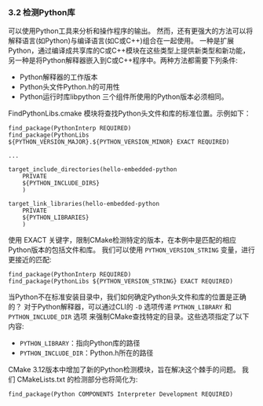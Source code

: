 ### 3.2 检测Python库

可以使用Python工具来分析和操作程序的输出。
然而，还有更强大的方法可以将解释语言(如Python)与编译语言(如C或C++)组合在一起使用。
一种是扩展Python，通过编译成共享库的C或C++模块在这些类型上提供新类型和新功能，
另一种是将Python解释器嵌入到C或C++程序中。两种方法都需要下列条件:
- Python解释器的工作版本
- Python头文件Python.h的可用性
- Python运行时库libpython
三个组件所使用的Python版本必须相同。

FindPythonLibs.cmake 模块将查找Python头文件和库的标准位置。示例如下：
```
find_package(PythonInterp REQUIRED)
find_package(PythonLibs ${PYTHON_VERSION_MAJOR}.${PYTHON_VERSION_MINOR} EXACT REQUIRED)

...

target_include_directories(hello-embedded-python
    PRIVATE
    ${PYTHON_INCLUDE_DIRS}
    )

target_link_libraries(hello-embedded-python
    PRIVATE
    ${PYTHON_LIBRARIES}
    )
```
使用 EXACT 关键字，限制CMake检测特定的版本，在本例中是匹配的相应Python版本的包括文件和库。
我们可以使用 `PYTHON_VERSION_STRING` 变量，进行更接近的匹配:
```
find_package(PythonInterp REQUIRED)
find_package(PythonLibs ${PYTHON_VERSION_STRING} EXACT REQUIRED)
```

当Python不在标准安装目录中，我们如何确定Python头文件和库的位置是正确的？
对于Python解释器，可以通过CLI的 `-D` 选项传递 `PYTHON_LIBRARY` 和 `PYTHON_INCLUDE_DIR` 选项
来强制CMake查找特定的目录。这些选项指定了以下内容:
- `PYTHON_LIBRARY`：指向Python库的路径
- `PYTHON_INCLUDE_DIR`：Python.h所在的路径

CMake 3.12版本中增加了新的Python检测模块，旨在解决这个棘手的问题。
我们 CMakeLists.txt 的检测部分也将简化为:
```
find_package(Python COMPONENTS Interpreter Development REQUIRED)
```
